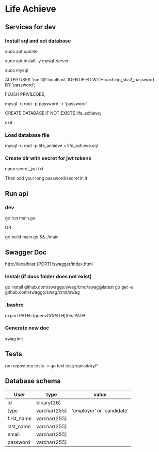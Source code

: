 # Life Achieve

## Services for dev

### Install sql and set database

sudo apt update

sudo apt install -y mysql-server

sudo mysql

ALTER USER 'root'@'localhost' IDENTIFIED WITH caching_sha2_password BY 'password';

FLUSH PRIVILEGES;

mysql -u root -p
password -> 'password'

CREATE DATABASE IF NOT EXISTS life_achieve;

exit

### Load database file

mysql -u root -p life_achieve < life_achieve.sql

### Create dir with secret for jwt tokens

nano secret_jwt.txt

Then add your long password/secret in it

## Run api

### dev

go run main.go

OR

go build main.go && ./main

## Swagger Doc

http://localhost:{PORT}/swagger/index.html

### Install (if docs folder does not exist)

go install github.com/swaggo/swag/cmd/swag@latest
go get -u github.com/swaggo/swag/cmd/swag

### .bashrc

export PATH=$(go env GOPATH)/bin:$PATH

### Generate new doc

swag init

## Tests

run repository tests
-> go test test/repository/*

## Database schema

| User | type | value |
| ------ | ------ | ------ |
| id | binary(16)
| type | varchar(255) | 'employer' or 'candidate'
| first_name | varchar(255) |
| last_name | varchar(255) |
| email | varchar(255) |
| password | varchar(255) |
